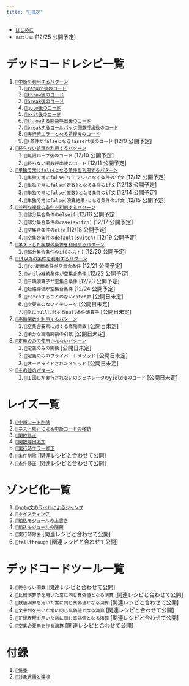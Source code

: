 ```yaml
---
title: "📑目次"
---
```


- [`はじめに`](./introduction)
- `おわりに` [12/25 公開予定]

# デッドコードレシピ一覧

1. [`🔖中断を利用するパターン`](./p_after)
    1. [`🧪return後のコード`](./r_after_return)
    1. [`🧪throw後のコード`](./r_after_throw)
    1. [`🧪break後のコード`](./r_after_break)
    1. [`🧪goto後のコード`](./r_after_goto)
    1. [`🧪exit後のコード`](./r_after_exit)
    1. [`🧪throwする関数呼出後のコード`](./r_after_func_throw)
    1. [`🧪breakするコールバック関数呼出後のコード`](./r_after_yield_break)
    1. [`🧪実行時エラーとなる処理後のコード`](./r_after_runtime_error)
    1. `🧪(条件がfalseとなる)assert後のコード` [12/9 公開予定]
1. [`🔖終らない処理を利用するパターン`](./p_forever)
    1. `🧪無限ループ後のコード` [12/10 公開予定]
    1. `🧪終らない関数呼出後のコード` [12/11 公開予定]
1. [`🔖単独で常にfalseとなる条件を利用するパターン`](./p_simple_if)
    1. `🧪単独で常にfalse(リテラル)となる条件のif文` [12/12 公開予定]
    1. `🧪単独で常にfalse(定数)となる条件のif文` [12/13 公開予定]
    1. `🧪単独で常にfalse(変数)となる条件のif文` [12/14 公開予定]
    1. `🧪単独で常にfalse(演算結果)となる条件のif文` [12/15 公開予定]
1. [`🔖並列な複数の条件を利用するパターン`](./p_parallel_if)
    1. `🧪部分集合条件のelseif` [12/16 公開予定]
    1. `🧪部分集合条件のcase(switch)` [12/17 公開予定]
    1. `🧪空集合条件のelse` [12/18 公開予定]
    1. `🧪空集合条件のdefault(switch)` [12/19 公開予定]
1. [`🔖ネストした複数の条件を利用するパターン`](./p_nest_if)
    1. `🧪部分集合条件のif(ネスト)` [12/20 公開予定]
1. [`🔖if以外の条件を利用するパターン`](./p_cond_other)
    1. `🧪for継続条件が空集合条件` [12/21 公開予定]
    1. `🧪while継続条件が空集合条件` [12/22 公開予定]
    1. `🧪三項演算子が空集合条件` [12/23 公開予定]
    1. `🧪短絡評価が空集合条件` [12/24 公開予定]
    1. `🧪catchすることのないcatch節` [公開日未定]
    1. `🧪次要素のないイテレータ` [公開日未定]
    1. `🧪常にnullに対するnull条件演算子` [公開日未定]
1. [`🔖高階関数を利用するパターン`](./p_func)
    1. `🧪空集合要素に対する高階関数` [公開日未定]
    1. `🧪余分な高階関数の引数` [公開日未定]
1. [`🔖定義のみで使用されないパターン`](./p_def)
    1. `🧪定義のみの関数` [公開日未定]
    1. `🧪定義のみのプライベートメソッド` [公開日未定]
    1. `🧪オーバライドされたメソッド` [公開日未定]
1. [`🔖その他のパターン`](./p_other)
    1. `🧪１回しか実行されないのジェネレータのyield後のコード`  [公開日未定]

# レイズ一覧

1. [`👼中断コード削除`](./a_after_stop_delete)
1. [`👼ネスト修正による中断コードの移動`](./a_after_stop_move)
1. [`👼関数修正`](./a_func_fix)
1. [`👼関数呼出追加`](./a_func_add)
1. [`👼実行時エラー修正`](./a_runtime_error_fix)
1. `👼条件削除` [関連レシピと合わせて公開]
1. `👼条件修正` [関連レシピと合わせて公開]


# ゾンビ化一覧

1. [`🧟goto文のラベルによるジャンプ`](./z_goto)
1. [`🧟ホイスティング`](./z_hoisting)
1. [`🧟組込モジュールの上書き`](./z_builtin_override)
1. [`🧟組込モジュールの隠蔽`](./z_builtin_hide)
1. `🧟実行時除去` [関連レシピと合わせて公開]
1. `🧟fallthrough` [関連レシピと合わせて公開]

# デッドコードツール一覧

1. `🔪終らない関数` [関連レシピと合わせて公開]
1. `🔪比較演算子を用いた常に同じ真偽値となる演算` [関連レシピと合わせて公開]
1. `🔪数値演算を用いた常に同じ真偽値となる演算` [関連レシピと合わせて公開]
1. `🔪文字列を用いた常に同じ真偽値となる演算` [関連レシピと合わせて公開]
1. `🔪正規表現を用いた常に同じ真偽値となる演算` [関連レシピと合わせて公開]
1. `🔪空集合要素を作る演算` [関連レシピと合わせて公開]

# 付録

1. [`🛐供養`](./memorial)
1. [`🧰対象言語と環境`](./environment)

